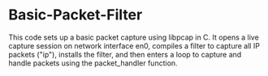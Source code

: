 # Basic-Packet-Filter
This code sets up a basic packet capture using libpcap in C. It opens a live capture session on network interface en0, compiles a filter to capture all IP packets ("ip"), installs the filter, and then enters a loop to capture and handle packets using the packet_handler function.
